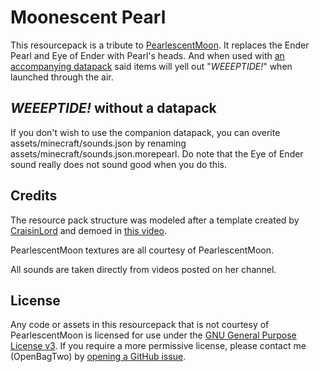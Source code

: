 # Moonescent Pearl

This resourcepack is a tribute to [PearlescentMoon](https://www.youtube.com/pearlescentmoon). It replaces
the Ender Pearl and Eye of Ender with Pearl's heads. And when used with
[an accompanying datapack](https://github.com/OpenBagTwo/chappeau) said items will yell out "_WEEEPTIDE!_"
when launched through the air.

## _WEEEPTIDE!_ without a datapack

If you don't wish to use the companion datapack, you can overite assets/minecraft/sounds.json by renaming
assets/minecraft/sounds.json.morepearl. Do note that the Eye of Ender sound really does not sound good when you do this.

## Credits

The resource pack structure was modeled after a template created by
[CraisinLord](https://www.youtube.com/channel/UC30GyQ6HFJuZRJdFMiy8N-A)
and demoed in [this video](https://www.youtube.com/watch?v=dtcZhtZ0PqI).

PearlescentMoon textures are all courtesy of PearlescentMoon.

All sounds are taken directly from videos posted on her channel.


## License

Any code or assets in this resourcepack that is not courtesy of PearlescentMoon is licensed for use under the
[GNU General Purpose License v3](https://www.gnu.org/licenses/gpl-3.0.en.html). If you require a more permissive
license, please contact me (OpenBagTwo) by [opening a GitHub issue](https://github.com/OpenBagTwo/chappeau/issues/new).
